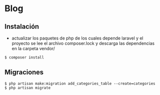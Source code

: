 # Blog

## Instalación

- actualizar los paquetes de php de los cuales depende laravel y el proyecto
se lee el archivo composer.lock y descarga las dependencias en la carpeta
vendor/

```shell
$ composer install
```

## Migraciones

```shell
$ php artisan make:migration add_categories_table --create=categories
$ php artisan migrate
```
